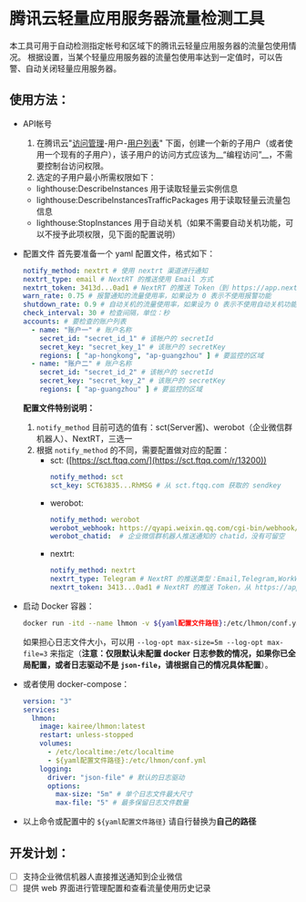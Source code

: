 # 腾讯云轻量应用服务器流量检测工具

本工具可用于自动检测指定帐号和区域下的腾讯云轻量应用服务器的流量包使用情况。
根据设置，当某个轻量应用服务器的流量包使用率达到一定值时，可以告警、自动关闭轻量应用服务器。

## 使用方法：

- API帐号
  1. 在腾讯云"[访问管理](https://console.cloud.tencent.com/cam/overview)-用户-[用户列表](https://console.cloud.tencent.com/cam)" 下面，创建一个新的子用户（或者使用一个现有的子用户），该子用户的访问方式应该为__“编程访问”__，不需要控制台访问权限。
  2. 选定的子用户最小所需权限如下：
    - lighthouse:DescribeInstances 用于读取轻量云实例信息
    - lighthouse:DescribeInstancesTrafficPackages 用于读取轻量云流量包信息
    - lighthouse:StopInstances 用于自动关机（如果不需要自动关机功能，可以不授予此项权限，见下面的配置说明）

- 配置文件
  首先要准备一个 yaml 配置文件，格式如下： 

  ```yaml
  notify_method: nextrt # 使用 nextrt 渠道进行通知
  nextrt_type: email # NextRT 的推送使用 Email 方式
  nextrt_token: 3413d...0ad1 # NextRT 的推送 Token（到 https://app.nextrt.com 注册）
  warn_rate: 0.75 # 报警通知的流量使用率，如果设为 0 表示不使用报警功能
  shutdown_rate: 0.9 # 自动关机的流量使用率，如果设为 0 表示不使用自动关机功能
  check_interval: 30 # 检查间隔，单位：秒
  accounts: # 要检查的账户列表
    - name: "账户一" # 账户名称
      secret_id: "secret_id_1" # 该帐户的 secretId
      secret_key: "secret_key_1" # 该账户的 secretKey
      regions: [ "ap-hongkong", "ap-guangzhou" ] # 要监控的区域
    - name: "账户二" # 账户名称
      secret_id: "secret_id_2" # 该帐户的 secretId
      secret_key: "secret_key_2" # 该账户的 secretKey
      regions: [ "ap-guangzhou" ] # 要监控的区域
  ```
  **配置文件特别说明：**
  1. `notify_method` 目前可选的值有：sct(Server酱)、werobot（企业微信群机器人）、NextRT，三选一
  2. 根据 `notify_method` 的不同，需要配置做对应的配置：
     - sct: ([https://sct.ftqq.com/](https://sct.ftqq.com/r/13200))
       ```yaml
       notify_method: sct
       sct_key: SCT63835...RhMSG # 从 sct.ftqq.com 获取的 sendkey
       ```
     - werobot:
       ```yaml
       notify_method: werobot
       werobot_webhook: https://qyapi.weixin.qq.com/cgi-bin/webhook/send?key=077...5f4 # 企业微信群机器人的 webhook 地址
       werobot_chatid:  # 企业微信群机器人推送通知的 chatid，没有可留空
       ```
     - nextrt:
       ```yaml
       notify_method: nextrt
       nextrt_type: Telegram # NextRT 的推送类型：Email,Telegram,WorkWechat,Lark,Dingding,Android
       nextrt_token: 3413...0ad1 # NextRT 的推送 Token，从 https://app.nextrt.com/ 注册获取
       ```
- 启动 Docker 容器： 

  ```bash
  docker run -itd --name lhmon -v ${yaml配置文件路径}:/etc/lhmon/conf.yml -v /etc/localtime:/etc/localtime kairee/lhmon:latest
  ```
  如果担心日志文件大小，可以用 `--log-opt max-size=5m --log-opt max-file=3` 来指定（__注意：仅限默认未配置 docker 日志参数的情况，如果你已全局配置，或者日志驱动不是 `json-file`，请根据自己的情况具体配置__）。
- 或者使用 docker-compose： 

  ```yaml
  version: "3"
  services:
    lhmon:
      image: kairee/lhmon:latest
      restart: unless-stopped
      volumes:
        - /etc/localtime:/etc/localtime
        - ${yaml配置文件路径}:/etc/lhmon/conf.yml
      logging:
        driver: "json-file" # 默认的日志驱动
        options:
          max-size: "5m" # 单个日志文件最大尺寸
          max-file: "5" # 最多保留日志文件数量
  ```
- 以上命令或配置中的 `${yaml配置文件路径}` 请自行替换为**自己的路径**

## 开发计划：

- [ ] 支持企业微信机器人直接推送通知到企业微信
- [ ] 提供 web 界面进行管理配置和查看流量使用历史记录
